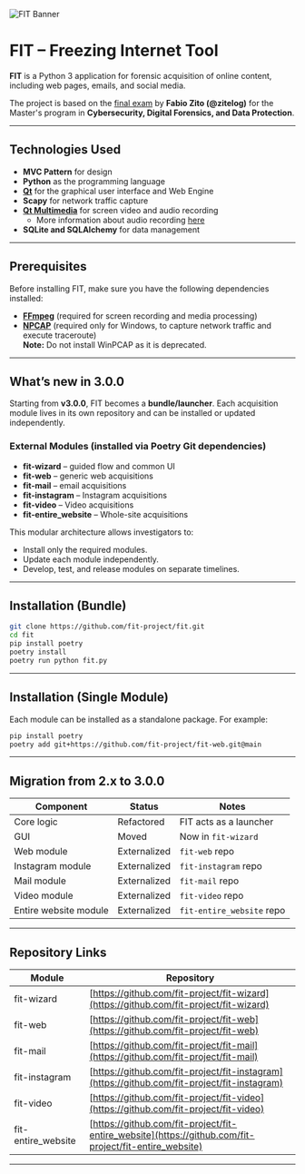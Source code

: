 ![FIT Banner](./assets/branding/banner.png)

# FIT – Freezing Internet Tool

**FIT** is a Python 3 application for forensic acquisition of online content, including web pages, emails, and social media.

The project is based on the [final exam](https://github.com/zitelog/fit) by **Fabio Zito (@zitelog)** for the Master's program in **Cybersecurity, Digital Forensics, and Data Protection**.

---

## Technologies Used
- **MVC Pattern** for design
- **Python** as the programming language
- **[Qt](https://www.qt.io/download-open-source)** for the graphical user interface and Web Engine
- **Scapy** for network traffic capture
- **[Qt Multimedia](https://doc.qt.io/qt-6/qtmultimedia-index.html)** for screen video and audio recording
  - More information about audio recording [here](https://github.com/fit-project/fit/wiki/Screen-recording-audio-management)
- **SQLite and SQLAlchemy** for data management

---

## Prerequisites
Before installing FIT, make sure you have the following dependencies installed:

- **[FFmpeg](https://ffmpeg.org/download.html)** (required for screen recording and media processing)
- **[NPCAP](https://npcap.com/dist/)** (required only for Windows, to capture network traffic and execute traceroute)  
  **Note:** Do not install WinPCAP as it is deprecated.

---

## What’s new in 3.0.0

Starting from **v3.0.0**, FIT becomes a **bundle/launcher**. Each acquisition module lives in its own repository and can be installed or updated independently.

### External Modules (installed via Poetry Git dependencies)
- **fit-wizard** – guided flow and common UI
- **fit-web** – generic web acquisitions
- **fit-mail** – email acquisitions
- **fit-instagram** – Instagram acquisitions
- **fit-video** – Video acquisitions
- **fit-entire_website** – Whole-site acquisitions

This modular architecture allows investigators to:
- Install only the required modules.
- Update each module independently.
- Develop, test, and release modules on separate timelines.

---

## Installation (Bundle)

```bash
git clone https://github.com/fit-project/fit.git
cd fit
pip install poetry
poetry install
poetry run python fit.py
```

---

## Installation (Single Module)

Each module can be installed as a standalone package. For example:

```bash
pip install poetry
poetry add git+https://github.com/fit-project/fit-web.git@main
```

---

## Migration from 2.x to 3.0.0

| Component | Status | Notes |
|------------|---------|-------|
| Core logic | Refactored | FIT acts as a launcher |
| GUI | Moved | Now in `fit-wizard` |
| Web module | Externalized | `fit-web` repo |
| Instagram module | Externalized | `fit-instagram` repo |
| Mail module | Externalized | `fit-mail` repo |
| Video module | Externalized | `fit-video` repo |
| Entire website module | Externalized | `fit-entire_website` repo |

---

## Repository Links

| Module | Repository |
|---------|-------------|
| fit-wizard | [https://github.com/fit-project/fit-wizard](https://github.com/fit-project/fit-wizard) |
| fit-web | [https://github.com/fit-project/fit-web](https://github.com/fit-project/fit-web) |
| fit-mail | [https://github.com/fit-project/fit-mail](https://github.com/fit-project/fit-mail) |
| fit-instagram | [https://github.com/fit-project/fit-instagram](https://github.com/fit-project/fit-instagram) |
| fit-video | [https://github.com/fit-project/fit-video](https://github.com/fit-project/fit-video) |
| fit-entire_website | [https://github.com/fit-project/fit-entire_website](https://github.com/fit-project/fit-entire_website) |

---
